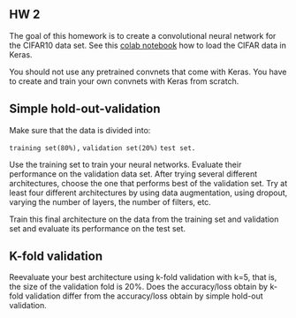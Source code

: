 ## HW 2

The goal of this homework is to create a convolutional neural network for the CIFAR10 data set. See this [colab notebook](https://colab.research.google.com/drive/1LZZviWOzvchcXRdZi2IBx3KOpQOzLalf) how to load the CIFAR data in Keras.

You should not use any pretrained convnets that come with Keras. You have to create and train your own convnets with Keras from scratch.

## Simple hold-out-validation
Make sure that the data is divided into:

```training set(80%),```
```validation set(20%)```
```test set.```

Use the training set to train your neural networks. Evaluate their performance on the validation data set.
After trying several different architectures, choose the one that performs best of the validation set. Try at least four different architectures by using data augmentation, using dropout, varying the number of layers, the number of filters, etc.

Train this final architecture on the data from the training set and validation set and evaluate its performance on the test set.

## K-fold validation

Reevaluate your best architecture using k-fold validation with k=5, that is, the size of the validation fold is 20%. Does the accuracy/loss obtain by k-fold validation differ from the accuracy/loss obtain by simple hold-out validation.
